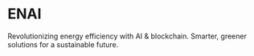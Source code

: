 # ENAI
Revolutionizing energy efficiency with AI &amp; blockchain. Smarter, greener solutions for a sustainable future. 
